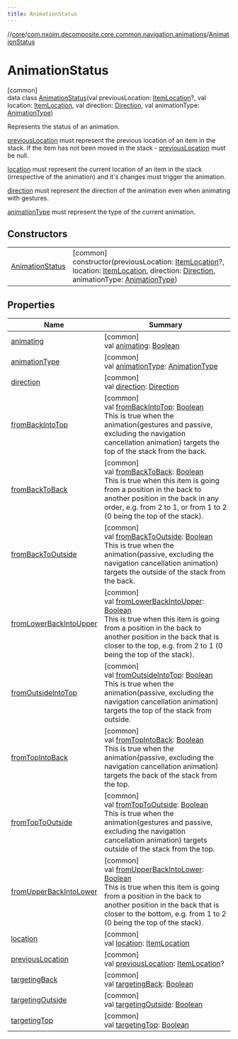 ```yaml
---
title: AnimationStatus
---
```

//[core](../../../index.html)/[com.nxoim.decomposite.core.common.navigation.animations](../index.html)/[AnimationStatus](index.html)



# AnimationStatus



[common]\
data class [AnimationStatus](index.html)(val previousLocation: [ItemLocation](../-item-location/index.html)?, val location: [ItemLocation](../-item-location/index.html), val direction: [Direction](../-direction/index.html), val animationType: [AnimationType](../-animation-type/index.html))

Represents the status of an animation.



[previousLocation](previous-location.html) must represent the previous location of an item in the stack. If the item has not been moved in the stack - [previousLocation](previous-location.html) must be null.



[location](location.html) must represent the current location of an item in the stack (irrespective of the animation) and it's changes must trigger the animation.



[direction](direction.html) must represent the direction of the animation even when animating with gestures.



[animationType](animation-type.html) must represent the type of the current animation.



## Constructors


| | |
|---|---|
| [AnimationStatus](-animation-status.html) | [common]<br>constructor(previousLocation: [ItemLocation](../-item-location/index.html)?, location: [ItemLocation](../-item-location/index.html), direction: [Direction](../-direction/index.html), animationType: [AnimationType](../-animation-type/index.html)) |


## Properties


| Name | Summary |
|---|---|
| [animating](animating.html) | [common]<br>val [animating](animating.html): [Boolean](https://kotlinlang.org/api/latest/jvm/stdlib/kotlin/-boolean/index.html) |
| [animationType](animation-type.html) | [common]<br>val [animationType](animation-type.html): [AnimationType](../-animation-type/index.html) |
| [direction](direction.html) | [common]<br>val [direction](direction.html): [Direction](../-direction/index.html) |
| [fromBackIntoTop](from-back-into-top.html) | [common]<br>val [fromBackIntoTop](from-back-into-top.html): [Boolean](https://kotlinlang.org/api/latest/jvm/stdlib/kotlin/-boolean/index.html)<br>This is true when the animation(gestures and passive, excluding the navigation cancellation animation) targets the top of the stack from the back. |
| [fromBackToBack](from-back-to-back.html) | [common]<br>val [fromBackToBack](from-back-to-back.html): [Boolean](https://kotlinlang.org/api/latest/jvm/stdlib/kotlin/-boolean/index.html)<br>This is true when this item is going from a position in the back to another position in the back in any order, e.g. from 2 to 1, or from 1 to 2 (0 being the top of the stack). |
| [fromBackToOutside](from-back-to-outside.html) | [common]<br>val [fromBackToOutside](from-back-to-outside.html): [Boolean](https://kotlinlang.org/api/latest/jvm/stdlib/kotlin/-boolean/index.html)<br>This is true when the animation(passive, excluding the navigation cancellation animation) targets the outside of the stack from the back. |
| [fromLowerBackIntoUpper](from-lower-back-into-upper.html) | [common]<br>val [fromLowerBackIntoUpper](from-lower-back-into-upper.html): [Boolean](https://kotlinlang.org/api/latest/jvm/stdlib/kotlin/-boolean/index.html)<br>This is true when this item is going from a position in the back to another position in the back that is closer to the top, e.g. from 2 to 1 (0 being the top of the stack). |
| [fromOutsideIntoTop](from-outside-into-top.html) | [common]<br>val [fromOutsideIntoTop](from-outside-into-top.html): [Boolean](https://kotlinlang.org/api/latest/jvm/stdlib/kotlin/-boolean/index.html)<br>This is true when the animation(passive, excluding the navigation cancellation animation) targets the top of the stack from outside. |
| [fromTopIntoBack](from-top-into-back.html) | [common]<br>val [fromTopIntoBack](from-top-into-back.html): [Boolean](https://kotlinlang.org/api/latest/jvm/stdlib/kotlin/-boolean/index.html)<br>This is true when the animation(passive, excluding the navigation cancellation animation) targets the back of the stack from the top. |
| [fromTopToOutside](from-top-to-outside.html) | [common]<br>val [fromTopToOutside](from-top-to-outside.html): [Boolean](https://kotlinlang.org/api/latest/jvm/stdlib/kotlin/-boolean/index.html)<br>This is true when the animation(gestures and passive, excluding the navigation cancellation animation) targets outside of the stack from the top. |
| [fromUpperBackIntoLower](from-upper-back-into-lower.html) | [common]<br>val [fromUpperBackIntoLower](from-upper-back-into-lower.html): [Boolean](https://kotlinlang.org/api/latest/jvm/stdlib/kotlin/-boolean/index.html)<br>This is true when this item is going from a position in the back to another position in the back that is closer to the bottom, e.g. from 1 to 2 (0 being the top of the stack). |
| [location](location.html) | [common]<br>val [location](location.html): [ItemLocation](../-item-location/index.html) |
| [previousLocation](previous-location.html) | [common]<br>val [previousLocation](previous-location.html): [ItemLocation](../-item-location/index.html)? |
| [targetingBack](targeting-back.html) | [common]<br>val [targetingBack](targeting-back.html): [Boolean](https://kotlinlang.org/api/latest/jvm/stdlib/kotlin/-boolean/index.html) |
| [targetingOutside](targeting-outside.html) | [common]<br>val [targetingOutside](targeting-outside.html): [Boolean](https://kotlinlang.org/api/latest/jvm/stdlib/kotlin/-boolean/index.html) |
| [targetingTop](targeting-top.html) | [common]<br>val [targetingTop](targeting-top.html): [Boolean](https://kotlinlang.org/api/latest/jvm/stdlib/kotlin/-boolean/index.html) |

